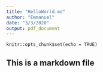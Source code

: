 ```yaml
---
title: "HelloWorld.md"
author: "Emmanuel"
date: "3/3/2020"
output: pdf_document
---
```


```{r setup, include=FALSE}
knitr::opts_chunk$set(echo = TRUE)
```

## This is a markdown file


